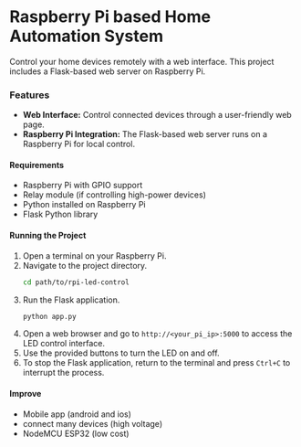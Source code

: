 # Raspberry Pi based Home Automation System
Control your home devices remotely with a web interface. This project includes a Flask-based web server on Raspberry Pi.

### Features
- **Web Interface:** Control connected devices through a user-friendly web page.
- **Raspberry Pi Integration:** The Flask-based web server runs on a Raspberry Pi for local control.

#### Requirements
- Raspberry Pi with GPIO support
- Relay module (if controlling high-power devices)
- Python installed on Raspberry Pi
- Flask Python library

#### Running the Project
1. Open a terminal on your Raspberry Pi.
2. Navigate to the project directory.
    ```bash
    cd path/to/rpi-led-control
    ```
3. Run the Flask application.
    ```bash
    python app.py
    ```
4. Open a web browser and go to `http://<your_pi_ip>:5000` to access the LED control interface.
5. Use the provided buttons to turn the LED on and off.
6. To stop the Flask application, return to the terminal and press `Ctrl+C` to interrupt the process.

#### Improve
- Mobile app (android and ios)
- connect many devices (high voltage)
- NodeMCU ESP32 (low cost)